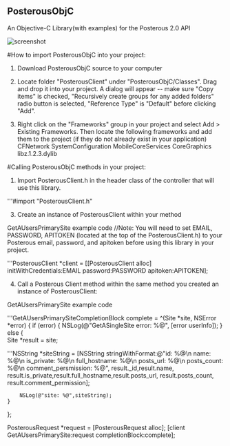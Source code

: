 ## PosterousObjC ##
An Objective-C Library(with examples) for the Posterous 2.0 API

<img src="https://github.com/joshgrenon/PosterousObjC/raw/master/screenshot.png" alt="screenshot" />

#How to import PosterousObjC into your project:

1. Download PosterousObjC source to your computer

2. Locate folder "PosterousClient" under "PosterousObjC/Classes". Drag and drop it into your project. A dialog will appear -- make sure "Copy items" is checked, "Recursively create groups for any added folders" radio button is selected, "Reference Type" is "Default" before clicking "Add".

3. Right click on the "Frameworks" group in your project and select Add > Existing Frameworks. Then locate the following frameworks and add them to the project (if they do not already exist in your application)
CFNetwork
SystemConfiguration
MobileCoreServices
CoreGraphics
libz.1.2.3.dylib


#Calling PosterousObjC methods in your project:

1. Import PosterousClient.h in the header class of the controller that will use this library.

'''#import "PosterousClient.h"

3. Create an instance of PosterousClient within your method

GetAUsersPrimarySite example code
//Note: You will need to set EMAIL, PASSWORD, APITOKEN (located at the top of the PosterousClient.h) to your Posterous email, password, and apitoken before using this library in your project.

'''PosterousClient *client = [[PosterousClient alloc] initWithCredentials:EMAIL
																  password:PASSWORD
																  apitoken:APITOKEN]; 
	
    
4. Call a Posterous Client method within the same method you created an instance of PosterousClient:

GetAUsersPrimarySite example code

'''GetAUsersPrimarySiteCompletionBlock complete = ^(Site *site, NSError *error)
{
    if (error) 
    {
        NSLog(@"GetASingleSite error: %@", [error userInfo]);
    } 
    else
    {    
        Site *result = site;
        
'''NSString *siteString = [NSString stringWithFormat:@"id: %@\n name: %@\n is_private: %@\n full_hostname: %@\n posts_url: %@\n posts_count: %@\n comment_persmission: %@",
                                   result._id,result.name,
                                   result.is_private,result.full_hostname,result.posts_url,
                                   result.posts_count, result.comment_permission];
        
        NSLog(@"site: %@",siteString);
    }
};

PosterousRequest *request = [PosterousRequest alloc];
[client GetAUsersPrimarySite:request completionBlock:complete];